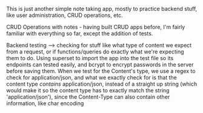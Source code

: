 This is just another simple note taking app, mostly to practice backend stuff, like user administration, CRUD operations, etc.

CRUD Operations with notes - having built CRUD apps before, I'm fairly familiar with everything so far, except the addition of tests.

Backend testing --> checking for stuff like what type of content we expect from a request, or if functions/queries do exactly what we're expecting them to do.
Using superset to import the app into the test file so its endpoints can tested easily, and bcrypt to encrypt passwords in the server before saving them.
When we test for the Content's type, we use a regex to check for application/json, and what we exactly check for is that the content type _contains_ application/json, instead of a straight up string (which would make it so the content type has to exactly match the string 'application/json'), since the Content-Type can also contain other information, like char encoding
